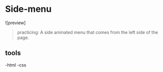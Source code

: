 # Side-menu

![preview]

>practicing:
A side animated menu that comes from the left side of the page.

## tools
-html 
-css


